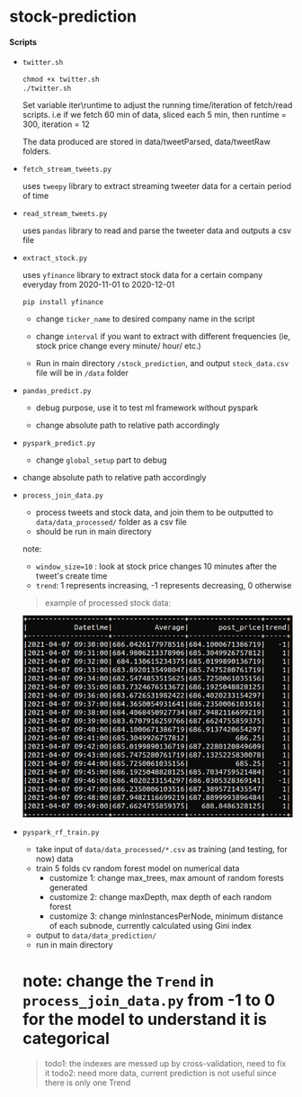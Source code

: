 # stock-prediction

#### Scripts

- `twitter.sh`

   ```
   chmod +x twitter.sh
   ./twitter.sh
   ```

   Set variable iter\runtime to adjust the running time/iteration of fetch/read scripts.
   i.e if we fetch 60 min of data, sliced each 5 min, then runtime = 300, iteration = 12

   The data produced are stored in data/tweetParsed, data/tweetRaw folders.

- `fetch_stream_tweets.py`

  uses `tweepy` library to extract streaming tweeter data for a certain period of time


- `read_stream_tweets.py`

  uses `pandas` library to read and parse the tweeter data and outputs a csv file


- `extract_stock.py`

  uses `yfinance` library to extract stock data for a certain company everyday from 2020-11-01 to 2020-12-01

  ```
  pip install yfinance
  ```

  - change `ticker_name` to desired company name in the script

  - change `interval` if you want to extract with different frequencies (ie, stock price change every minute/ hour/ etc.)

  - Run in main directory `/stock_prediction`, and output `stock_data.csv` file will be in `/data` folder

- `pandas_predict.py`

  - debug purpose, use it to test ml framework without pyspark

  - change absolute path to relative path accordingly

- `pyspark_predict.py`

  - change `global_setup` part to debug
- change absolute path to relative path accordingly
  
- `process_join_data.py`


  - process tweets and stock data, and join them to be outputted to `data/data_processed/` folder as a csv file
  - should be run in main directory

  note:

  - `window_size=10` : look at stock price changes 10 minutes after the tweet's create time
  - `trend`: 1 represents increasing, -1 represents decreasing, 0 otherwise

  > example of processed stock data:

  ![](pics/stock-data-example.png)

- `pyspark_rf_train.py`


  - take input of `data/data_processed/*.csv` as training (and testing, for now) data
  - train 5 folds cv random forest model on numerical data
    + customize 1: change max_trees, max amount of random forests generated
    + customize 2: change maxDepth, max depth of each random forest
    + customize 3: change minInstancesPerNode, minimum distance of each subnode, currently calculated using Gini index
  - output to `data/data_prediction/`
  - run in main directory

  # note: change the `Trend` in `process_join_data.py` from -1 to 0 for the model to understand it is categorical
  
  > todo1: the indexes are messed up by cross-validation, need to fix it
  > todo2: need more data, current prediction is not useful since there is only one Trend

